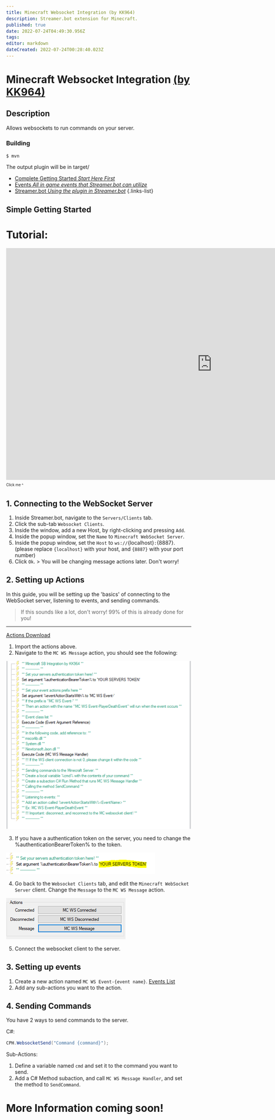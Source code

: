```yaml
---
title: Minecraft Websocket Integration (by KK964)
description: Streamer.bot extension for Minecraft.
published: true
date: 2022-07-24T04:49:30.956Z
tags: 
editor: markdown
dateCreated: 2022-07-24T00:28:40.023Z
---
```


# Minecraft Websocket Integration [(by KK964)](https://www.twitch.tv/kk964gaming)

## Description
 Allows websockets to run commands on your server.

### Building

    $ mvn
The output plugin will be in target/

* [Complete Getting Started *Start Here First*](/integrated-games/minecraft/getting-started)
* [Events *All in game events that Streamer.bot can utilize*](/integrated-games/minecraft/events)
* [Streamer.bot *Using the plugin in Streamer.bot*](/integrated-games/minecraft/streamer-bot)
{.links-list}

## Simple Getting Started

# Tutorial:
<iframe width="1120" height="630" src="https://www.youtube.com/embed/UHFVpDVwuIw" title="YouTube video player" frameborder="0" allow="accelerometer; autoplay; clipboard-write; encrypted-media; gyroscope; picture-in-picture" allowfullscreen></iframe>

<sup>
  <sub>Click me ^</sub>
</sup>

## 1. Connecting to the WebSocket Server

1. Inside Streamer.bot, navigate to the `Servers/Clients` tab.
2. Click the sub-tab `Websocket Clients`.
3. Inside the window, add a new Host, by right-clicking and pressing `Add`.
4. Inside the popup window, set the `Name` to `Minecraft WebSocket Server`.
5. Inside the popup window, set the `Host` to `ws://`{localhost}`:`{8887}. (please replace `{localhost}` with your host, and `{8887}` with your port number)
9. Click `Ok`. > You will be changing message actions later. Don't worry!

## 2. Setting up Actions

In this guide, you will be setting up the 'basics' of connecting to the WebSocket server, listening to events, and sending commands.
> If this sounds like a lot, don't worry! 99% of this is already done for you!

---

[Actions Download](/integrated-games/minecraft/files/SB_MC_Integration_Getting_Started.txt)

1. Import the actions above.
2. Navigate to the `MC WS Message` action, you should see the following:

![Sub Actions](/integrated-games/minecraft/images/SubActions.png)

3. If you have a authentication token on the server, you need to change the %authenticationBearerToken% to the token.

![Auth Bearer Token](/integrated-games/minecraft/images/AuthBearerToken.PNG)

4. Go back to the `Websocket Clients` tab, and edit the `Minecraft WebSocket Server` client. Change the `Message` to the `MC WS Message` action.

![Websocket Client Message](/integrated-games/minecraft/images/WSMessage.PNG)

5. Connect the websocket client to the server.

## 3. Setting up events

1. Create a new action named `MC WS Event-{event name}`. [Events List](/integrated-games/minecraft/events)
2. Add any sub-actions you want to the action.

## 4. Sending Commands

You have 2 ways to send commands to the server.

C#:

  ```c#
  CPH.WebsocketSend("Command {command}");
  ```

Sub-Actions:

1. Define a variable named `cmd` and set it to the command you want to send.
2. Add a C# Method subaction, and call `MC WS Message Handler`, and set the method to `SendCommand`.


# More Information coming soon!
